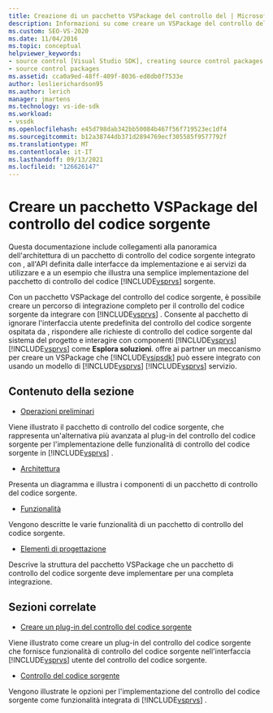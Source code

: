 ```yaml
---
title: Creazione di un pacchetto VSPackage del controllo del | Microsoft Docs
description: Informazioni su come creare un VSPackage del controllo del codice sorgente che crea un percorso di integrazione completo per il controllo del codice sorgente da integrare con Visual Studio.
ms.custom: SEO-VS-2020
ms.date: 11/04/2016
ms.topic: conceptual
helpviewer_keywords:
- source control [Visual Studio SDK], creating source control packages
- source control packages
ms.assetid: cca0a9ed-48ff-409f-8036-ed8db0f7533e
author: leslierichardson95
ms.author: lerich
manager: jmartens
ms.technology: vs-ide-sdk
ms.workload:
- vssdk
ms.openlocfilehash: e45d798dab342bb50084b467f56f719523ec1df4
ms.sourcegitcommit: b12a38744db371d2894769ecf305585f9577792f
ms.translationtype: MT
ms.contentlocale: it-IT
ms.lasthandoff: 09/13/2021
ms.locfileid: "126626147"
---
```

# <a name="create-a-source-control-vspackage"></a>Creare un pacchetto VSPackage del controllo del codice sorgente
Questa documentazione include collegamenti alla panoramica dell'architettura di un pacchetto di controllo del codice sorgente integrato con , all'API definita dalle interfacce da implementazione e ai servizi da utilizzare e a un esempio che illustra una semplice implementazione del pacchetto di controllo del codice [!INCLUDE[vsprvs](../../code-quality/includes/vsprvs_md.md)] sorgente.

 Con un pacchetto VSPackage del controllo del codice sorgente, è possibile creare un percorso di integrazione completo per il controllo del codice sorgente da integrare con [!INCLUDE[vsprvs](../../code-quality/includes/vsprvs_md.md)] . Consente al pacchetto di ignorare l'interfaccia utente predefinita del controllo del codice sorgente ospitata da , rispondere alle richieste di controllo del codice sorgente dal sistema del progetto e interagire con componenti [!INCLUDE[vsprvs](../../code-quality/includes/vsprvs_md.md)] [!INCLUDE[vsprvs](../../code-quality/includes/vsprvs_md.md)] come **Esplora soluzioni**. offre ai partner un meccanismo per creare un VSPackage che [!INCLUDE[vsipsdk](../../extensibility/includes/vsipsdk_md.md)] può essere integrato con usando un modello di [!INCLUDE[vsprvs](../../code-quality/includes/vsprvs_md.md)] [!INCLUDE[vsprvs](../../code-quality/includes/vsprvs_md.md)] servizio.

## <a name="in-this-section"></a>Contenuto della sezione
- [Operazioni preliminari](../../extensibility/internals/getting-started-with-source-control-vspackages.md)

 Viene illustrato il pacchetto di controllo del codice sorgente, che rappresenta un'alternativa più avanzata al plug-in del controllo del codice sorgente per l'implementazione delle funzionalità di controllo del codice sorgente in [!INCLUDE[vsprvs](../../code-quality/includes/vsprvs_md.md)] .

- [Architettura](../../extensibility/internals/source-control-vspackage-architecture.md)

 Presenta un diagramma e illustra i componenti di un pacchetto di controllo del codice sorgente.

- [Funzionalità](../../extensibility/internals/source-control-vspackage-features.md)

 Vengono descritte le varie funzionalità di un pacchetto di controllo del codice sorgente.

- [Elementi di progettazione](../../extensibility/internals/source-control-vspackage-design-elements.md)

 Descrive la struttura del pacchetto VSPackage che un pacchetto di controllo del codice sorgente deve implementare per una completa integrazione.

## <a name="related-sections"></a>Sezioni correlate
- [Creare un plug-in del controllo del codice sorgente](../../extensibility/internals/creating-a-source-control-plug-in.md)

 Viene illustrato come creare un plug-in del controllo del codice sorgente che fornisce funzionalità di controllo del codice sorgente nell'interfaccia [!INCLUDE[vsprvs](../../code-quality/includes/vsprvs_md.md)] utente del controllo del codice sorgente.

- [Controllo del codice sorgente](../../extensibility/internals/source-control.md)

 Vengono illustrate le opzioni per l'implementazione del controllo del codice sorgente come funzionalità integrata di [!INCLUDE[vsprvs](../../code-quality/includes/vsprvs_md.md)] .
